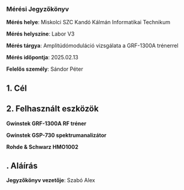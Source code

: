 ### Mérési Jegyzőkönyv

**Mérés helye**: Miskolci SZC Kandó Kálmán Informatikai Technikum 

**Mérés helyszíne**: Labor V3

**Mérés tárgya**: Amplitúdómoduláció vizsgálata a GRF-1300A trénerrel

**Mérés időpontja**: 2025.02.13

**Felelős személy**: Sándor Péter

## 1. Cél

## 2. Felhasznált eszközök

 **Gwinstek GRF-1300A RF tréner**

 **Gwinstek GSP-730 spektrumanalizátor**

 **Rohde & Schwarz HMO1002**















## . Aláírás
  
 **Jegyzőkönyv vezetője**: Szabó Alex
